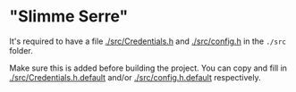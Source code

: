 # "Slimme Serre"

It's required to have a file [./src/Credentials.h](./src/Credentials.h) and [./src/config.h](./src/config.h) in the `./src` folder.

Make sure this is added before building the project. You can copy and fill in [./src/Credentials.h.default](./src/Credentials.h.default)
and/or [./src/config.h.default](./src/config.h.default) respectively.